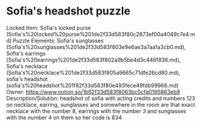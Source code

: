 # Sofia's headshot puzzle

Locked Item: Sofia's locked purse (Sofia's%20locked%20purse%201de2f33d583f80c2873ef00a4049c7e4.md)
Puzzle Elements: Sofia's sunglasses (Sofia's%20sunglasses%201de2f33d583f803e9e6ae3a7aa1a3cb0.md), Sofia's earrings (Sofia's%20earrings%201de2f33d583f802a9b5be4d3c446f836.md), Sofia's necklace (Sofia's%20necklace%201de2f33d583f805a9665c71dfe26cd80.md), sofia's headshot (sofia's%20headshot%201f82f33d583f80e493fece49fdb99966.md)
Owner: https://www.notion.so/1b62f33d583f8063bc0cfa0195863eb9
Description/Solution: headshot of sofia with acting credits and numbers 123 on necklace, earring, sunglasses and somewhere in the room are that exact necklace with the number 8, earrings with the number 3 and sunglasses with the number 4 on them so her code is 834